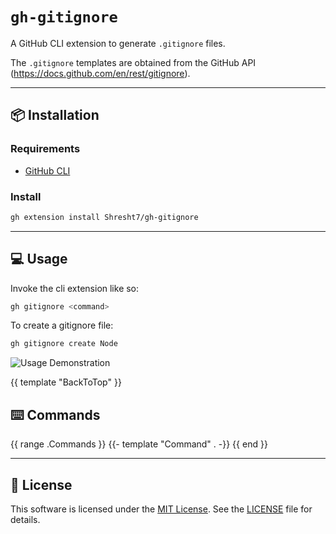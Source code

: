 # `gh-gitignore`

A GitHub CLI extension to generate `.gitignore` files.

The `.gitignore` templates are obtained from the GitHub API (https://docs.github.com/en/rest/gitignore).

---

## 📦 Installation

### Requirements

- [GitHub CLI](https://cli.github.com/)

### Install

```sh
gh extension install Shresht7/gh-gitignore
```

---

## 💻 Usage

Invoke the cli extension like so:

```sh
gh gitignore <command>
```

To create a gitignore file:

```sh
gh gitignore create Node
```

![Usage Demonstration](docs/demo.gif)

{{ template "BackToTop" }}

## ⌨️ Commands

{{ range .Commands }}
{{- template "Command" . -}}
{{ end }}

---

## 📜 License

This software is licensed under the [MIT License](). See the [LICENSE](./LICENSE) file for details.

<!-- ----- -->
<!-- LINKS -->
<!-- ----- -->

[top]: #gh-gitignore
